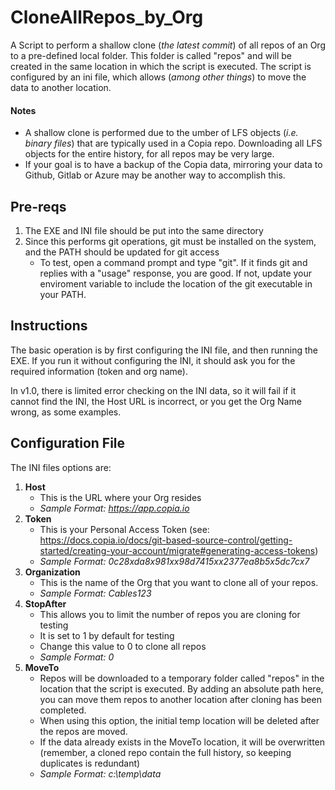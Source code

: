 # CloneAllRepos_by_Org
A Script to perform a shallow clone (*the latest commit*) of all repos of an Org to a pre-defined local folder.  This folder is called "repos" and will be created in the same location in which the script is executed.  The script is configured by an ini file, which allows (*among other things*) to move the data to another location.

#### Notes
- A shallow clone is performed due to the umber of LFS objects (*i.e. binary files*) that are typically used in a Copia repo.  Downloading all LFS objects for the entire history, for all repos may be very large.
- If your goal is to have a backup of the Copia data, mirroring your data to Github, Gitlab or Azure may be another way to accomplish this.

## Pre-reqs
1. The EXE and INI file should be put into the same directory
2. Since this performs git operations, git must be installed on the system, and the PATH should be updated for git access
	* To test, open a command prompt and type "git".  If it finds git and replies with a "usage" response, you are good.  If not, update your enviroment variable to include the location of the git executable in your PATH.

## Instructions
The basic operation is by first configuring the INI file, and then running the EXE.  If you run it without configuring the INI, it should ask you for the required information (token and org name).  

In v1.0, there is limited error checking on the INI data, so it will fail if it cannot find the INI, the Host URL is incorrect, or you get the Org Name wrong, as some examples.

## Configuration File
The INI files options are:

1. **Host**
    * This is the URL where your Org resides
	* *Sample Format: https://app.copia.io*
2. **Token**
    * This is your Personal Access Token (see: https://docs.copia.io/docs/git-based-source-control/getting-started/creating-your-account/migrate#generating-access-tokens)
	* *Sample Format: 0c28xda8x981xx98d7415xx2377ea8b5x5dc7cx7*
3. **Organization**
    * This is the name of the Org that you want to clone all of your repos.
	* *Sample Format: Cables123*
4. **StopAfter**
    * This allows you to limit the number of repos you are cloning for testing  
    * It is set to 1 by default for testing
    * Change this value to 0 to clone all repos
	* *Sample Format: 0*
4. **MoveTo**
    * Repos will be downloaded to a temporary folder called "repos" in the location that the script is executed.  By adding an absolute path here, you can move them repos to another location after cloning has been completed.  
    * When using this option, the initial temp location will be deleted after the repos are moved.
    * If the data already exists in the MoveTo location, it will be overwritten (remember, a cloned repo contain the full history, so keeping duplicates is redundant)
	* *Sample Format: c:\temp\data*
